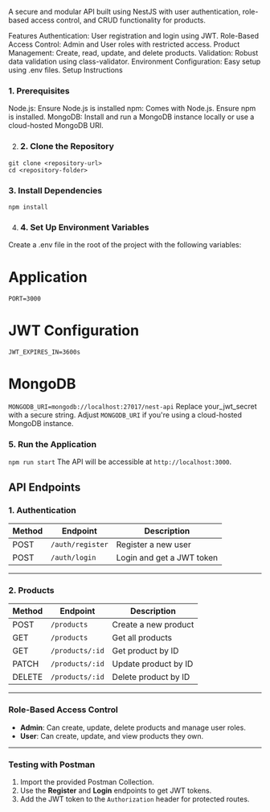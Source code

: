 A secure and modular API built using NestJS with user authentication, role-based access control, and CRUD functionality for products.

Features
Authentication: User registration and login using JWT.
Role-Based Access Control: Admin and User roles with restricted access.
Product Management: Create, read, update, and delete products.
Validation: Robust data validation using class-validator.
Environment Configuration: Easy setup using .env files.
Setup Instructions

### **1. Prerequisites**
Node.js: Ensure Node.js is installed
npm: Comes with Node.js. Ensure npm is installed.
MongoDB: Install and run a MongoDB instance locally or use a cloud-hosted MongoDB URI.

2. ### **2. Clone the Repository**
```
git clone <repository-url>
cd <repository-folder>
```

### **3. Install Dependencies**
 ```npm install```

4. ### **4. Set Up Environment Variables**
Create a .env file in the root of the project with the following variables:
# Application
```PORT=3000```

# JWT Configuration
```JWT_SECRET=your_jwt_secret
JWT_EXPIRES_IN=3600s
```

# MongoDB
```MONGODB_URI=mongodb://localhost:27017/nest-api```
Replace your_jwt_secret with a secure string.
Adjust ```MONGODB_URI``` if you're using a cloud-hosted MongoDB instance.

### **5. Run the Application**
```npm run start```
The API will be accessible at `http://localhost:3000`.

## API Endpoints

### **1. Authentication**
| Method | Endpoint         | Description              |
|--------|------------------|--------------------------|
| POST   | `/auth/register` | Register a new user      |
| POST   | `/auth/login`    | Login and get a JWT token|

---

### **2. Products**
| Method  | Endpoint               | Description              |
|---------|------------------------|--------------------------|
| POST    | `/products`            | Create a new product     |
| GET     | `/products`            | Get all products         |
| GET     | `/products/:id`        | Get product by ID        |
| PATCH   | `/products/:id`        | Update product by ID     |
| DELETE  | `/products/:id`        | Delete product by ID     |

---

### **Role-Based Access Control**
- **Admin**: Can create, update, delete products and manage user roles.
- **User**: Can create, update, and view products they own.

---

### **Testing with Postman**
1. Import the provided Postman Collection.
2. Use the **Register** and **Login** endpoints to get JWT tokens.
3. Add the JWT token to the `Authorization` header for protected routes.

